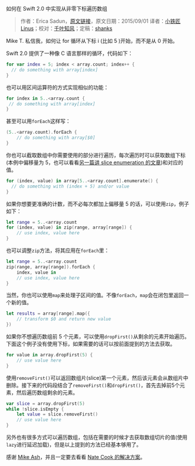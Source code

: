 如何在 Swift 2.0 中实现从非零下标遍历数组

> 作者：Erica Sadun，[原文链接](http://ericasadun.com/2015/09/01/ask-erica-how-do-i-loop-from-non-zero-n-swiftlang/)，原文日期：2015/09/01
> 译者：[小铁匠Linus](http://weibo.com/linusling)；校对：[千叶知风](http://weibo.com/xiaoxxiao)；定稿：[shanks](http://codebuild.me/)
  








<!--此处开始正文-->

Mike T. 私信我，如何让 for 循环从下标 i (比如 5 )开始，而不是从 0 开始。

Swift 2.0 提供了一种像 C 语言那样的循环，代码如下：

```swift
for var index = 5; index < array.count; index++ {
  // do something with array[index]
}
```

也可以用区间运算符的方式实现相似的功能：


```swift
for index in 5..<array.count {
 // do something with array[index]
}
```

甚至可以用`forEach`这样写：

```swift
(5..<array.count).forEach {
    // do something with array[$0]
}
```

你也可以截取数组中你需要使用的部分进行遍历，每次遍历时可以获取数组下标(本例中偏移量为 5，也可以看看[另一篇讲 slice enumeration 的文章](http://ericasadun.com/2015/09/01/beta-6-slice-indices-zero-and-what-beta-6-doesnt-change-swiftlang/))和对应的值。

```swift
for (index, value) in array[5..<array.count].enumerate() {
  // do something with (index + 5) and/or value
}
```

如果你想要更准确的计数，而不必每次都加上偏移量 5 的话，可以使用`zip`，例子如下：

```swift
let range = 5..<array.count
for (index, value) in zip(range, array[range]) {        
    // use index, value here
}
``` 

也可以调整`zip`方法，将其应用在`forEach`里：

```swift
let range = 5..<array.count
zip(range, array[range]).forEach {
    index, value in
    // use index, value here
}
```

当然，你也可以使用`map`来处理子区间的值。不像`forEach`，`map`会在闭包里返回一个新的值。

```swift
let results = array[range].map({
    // transform $0 and return new value
})
```

如果你不想遍历数组前 5 个元素，可以使用`dropFirst()`从剩余的元素开始遍历。下面这个例子没有使用下标，如果需要的话可以按前面提到的方法去获取。

```swift
for value in array.dropFirst(5) {
    // use value here
}
```

使用`removeFirst()`可以返回数组片(slice)第一个元素，然后该元素会从数组片中删除。接下来的代码段结合了`removeFirst()`和`dropFirst()`，首先去掉前5个元素，然后遍历数组剩余的元素。

```swift
var slice = array.dropFirst(5)
while !slice.isEmpty {
    let value = slice.removeFirst()
    // use value here
}
```

另外也有很多方式可以遍历数组，包括在需要的时候才去获取数组切片的值(使用`lazy`进行延迟加载)，但是以上提到的方法已经基本够用了。

感谢 [Mike Ash](http://mikeash.com/)，并且一定要去看看 [Nate Cook 的解决方案](https://gist.github.com/natecook1000/b6be8929451bb6f35ad4)。